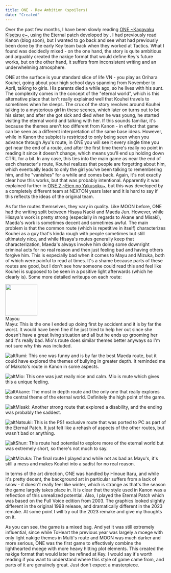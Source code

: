 ```yaml
---
title: ONE - Raw Ambition (spoilers)
date: "Created"
---
```

Over the past few months, I have been slowly reading [ONE ~Kagayaku Kisetsu e~](https://vndb.org/v51), using the Eternal patch developed by . I had previously read Kanon (blog soon), but I wanted to go back and see what had previously been done by the early Key team back when they worked at Tactics. What I found was decidedly mixed - on the one hand, the story is quite ambitious and arguably created the nakige format that would define Key's future works, but on the other hand, it suffers from inconsistent writing and an underwhelming atmosphere.

ONE at the surface is your standard slice of life VN - you play as Orihara Kouhei, going about your high school days spanning from November to April, talking to girls. His parents died a while ago, so he lives with his aunt. The complexity comes in the concept of the "eternal world", which is this alternative place that isn't really explained well that Kouhei travels to sometimes when he sleeps. The crux of the story revolves around Kouhei talking to a mysterious girl in these scenes, which later on turns out to be his sister, and after she got sick and died when he was young, he started visiting the eternal world and talking with her. If this sounds familiar, it's because the themes aren't too different from Kanon - in effect that game can be seen as a different interpretation of the same base ideas. However, while in Kanon the subplot is restricted to only being seen when you advance through Ayu's route, in ONE you will see it every single time you get near the end of a route, and after the first time there's really no point in reading it since it doesn't change, which means you'll end up holding down CTRL for a bit. In any case, this ties into the main game as near the end of each character's route, Kouhei realizes that people are forgetting about him, which eventually leads to only the girl you've been talking to remembering him, and he "vanishes" for a while and comes back. Again, it's not exactly clear how this works, but that was probably intentional. Apparently it was explained further in [ONE 2 ~Eien no Yakusoku~](https://vndb.org/v670), but this was developed by a completely different team at NEXTON years later and it is hard to say if this reflects the ideas of the original team.

As for the routes themselves, they vary in quality. Like MOON before, ONE had the writing split between Hisaya Naoki and Maeda Jun. However, while Hisaya's work is pretty strong (especially in regards to Akane and Misaki), Maeda's work is sometimes decent and sometimes awful. The main problem is that the common route (which is repetitive in itself) characterizes Kouhei as a guy that's kinda rough with people sometimes but still ultimately nice, and while Hisaya's routes generally keep that characterization, Maeda's always involve him doing some downright criminal acts for no real reason and then just feeling bad and having others forgive him. This is especially bad when it comes to Mayu and Mizuka, both of which were painful to read at times. It's a shame because parts of these routes are good, but I don't see how someone could read this and feel like Kouhei is supposed to be seen in a positive light afterwards (which he clearly is). Some more detailed writeups on each route:
<div class="row">
    <div class="img-block">
    <img src="./img/mayu.webp" alt="" style="width:100px; height:auto;">
    <div class="caption">Mayou</div>
    </div>
    <div class="side-text">
    Mayu: This is the one I ended up doing first by accident and it is by far the worst. It would have been fine if he just tried to help her out since she doesn't have a great living situation and all but he ends up grooming her and it's really bad. Mio's route does similar themes better anyways so I'm not sure why this was included.
    </div>
</div>


![alt](./img/rumi.webp)Rumi: This one was funny and is by far the best Maeda route, but it could have explored the themes of bullying in greater depth. It reminded me of Makoto's route in Kanon in some aspects.

![alt](./img/mio.webp)Mio: This one was just really nice and calm. Mio is mute which gives this a unique feeling.

![alt](./img/akane.webp)Akane: The most in depth route and the only one that really explores the central theme of the eternal world. Definitely the high point of the game.

![alt](./img/misaki.webp)Misaki: Another strong route that explored a disability, and the ending was probably the saddest.

![alt](./img/natsuki.webp)Natsuki: This is the PS1 exclusive route that was ported to PC as part of the Eternal Patch. It just felt like a rehash of aspects of the other routes, but wasn't bad or anything.

![alt](./img/shun.webp)Shun: This route had potential to explore more of the eternal world but was extremely short, so there's not much to say.

![alt](./img/mizuka.webp)Mizuka: The final route I played and while not as bad as Mayu's, it's still a mess and makes Kouhei into a sadist for no real reason.

In terms of the art direction, ONE was handled by Hinoue Itaru, and while it's pretty decent, the background art in particular suffers from a lack of snow - it doesn't really feel like winter, which is strange as that's the season the game largely takes place in. It is clear that the style used in Kanon was a reflection of this unrealized potential. Also, I played the Eternal Patch which was based on the Full Voice edition from 2003. The graphics looked slightly different in the original 1998 release, and dramatically different in the 2023 remake. At some point I will try out the 2023 remake and give my thoughts on it.

As you can see, the game is a mixed bag. And yet it was still extremely influential, since while ToHeart the previous year was largely a moege with only light nakige themes in Multi's route and MOON was much darker and more serious, ONE was the first game to effectively combine the lighthearted moege with more heavy hitting plot elements. This created the nakige format that would later be refined at Key. I would say it's worth reading if you want to understand where this style of game came from, and parts of it are genuinely great. Just don't expect a masterpiece.